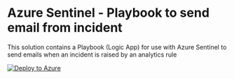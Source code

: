 # Azure Sentinel - Playbook to send email from incident

This solution contains a Playbook (Logic App) for use with Azure Sentinel to send emails when an incident is raised by an analytics rule

[![Deploy to Azure](https://aka.ms/deploytoazurebutton)](https://portal.azure.com/#create/Microsoft.Template/uri/https%3A%2F%2Fraw.githubusercontent.com%2Fvanessabruwer%2Fscripties%2Fmaster%2FSentinel%2520-%2520Send%2520Email%2Fazuredeploy.json)
